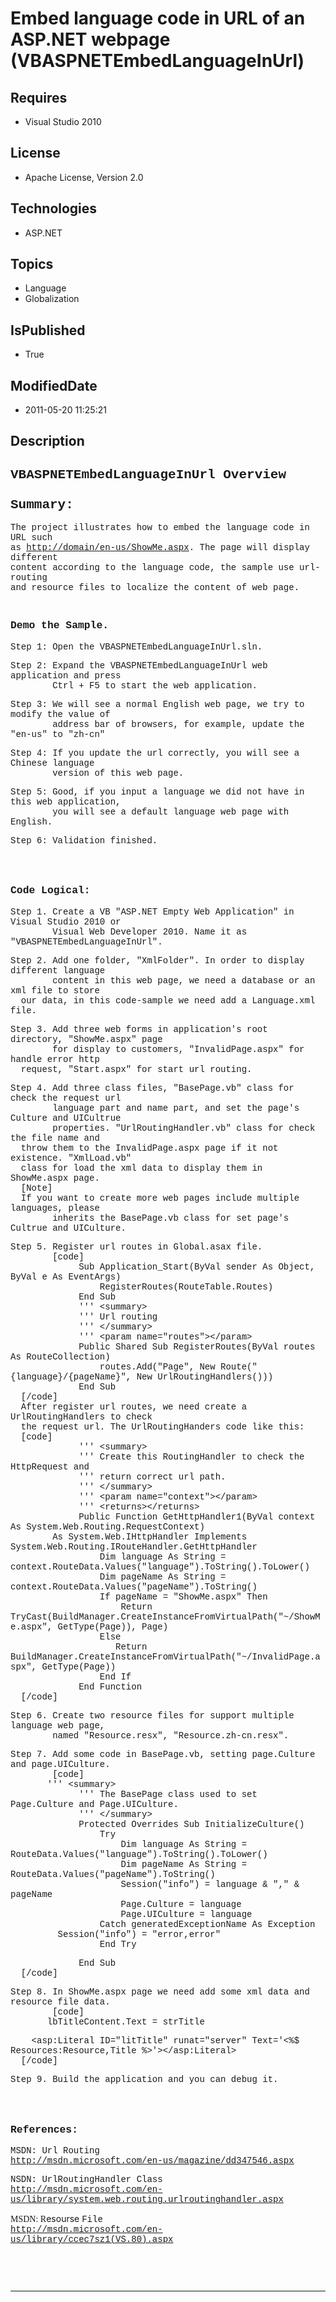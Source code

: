 # Embed language code in URL of an ASP.NET webpage (VBASPNETEmbedLanguageInUrl)
## Requires
* Visual Studio 2010
## License
* Apache License, Version 2.0
## Technologies
* ASP.NET
## Topics
* Language
* Globalization
## IsPublished
* True
## ModifiedDate
* 2011-05-20 11:25:21
## Description

<h2><span style="font-family:courier new,courier">VBASPNETEmbedLanguageInUrl Overview</span><br>
<br>
<span style="font-family:courier new,courier">Summary:</span></h2>
<p><span style="font-family:courier new,courier">The project illustrates how to embed the language code in URL such
</span><br>
<span style="font-family:courier new,courier">as <a href="http://domain/en-us/ShowMe.aspx">
http://domain/en-us/ShowMe.aspx</a>. The page will display different</span><br>
<span style="font-family:courier new,courier">content according to the language code, the sample use url-routing
</span><br>
<span style="font-family:courier new,courier">and resource files to localize the content of web page.</span></p>
<h3><br>
<span style="font-family:courier new,courier">Demo the Sample.</span></h3>
<p><span style="font-family:courier new,courier">Step 1: Open the VBASPNETEmbedLanguageInUrl.sln.</span></p>
<p><span style="font-family:courier new,courier">Step 2: Expand the VBASPNETEmbedLanguageInUrl web application and press
</span><br>
<span style="font-family:courier new,courier">&nbsp;&nbsp;&nbsp;&nbsp;&nbsp;&nbsp;&nbsp; Ctrl &#43; F5 to start the web application.</span></p>
<p><span style="font-family:courier new,courier">Step 3: We will see a normal English web page, we try to modify the value of</span><br>
<span style="font-family:courier new,courier">&nbsp;&nbsp;&nbsp;&nbsp;&nbsp;&nbsp;&nbsp; address bar of browsers, for example, update the &quot;en-us&quot; to &quot;zh-cn&quot;</span></p>
<p><span style="font-family:courier new,courier">Step 4: If you update the url correctly, you will see a Chinese language
</span><br>
<span style="font-family:courier new,courier">&nbsp;&nbsp;&nbsp;&nbsp;&nbsp;&nbsp;&nbsp; version of this web page.</span></p>
<p><span style="font-family:courier new,courier">Step 5: Good, if you input a language we did not have in this web application,</span><br>
<span style="font-family:courier new,courier">&nbsp;&nbsp;&nbsp;&nbsp;&nbsp;&nbsp;&nbsp; you will see a default language web page with English.</span></p>
<p><span style="font-family:courier new,courier">Step 6: Validation finished.</span></p>
<h3><br>
<br>
<span style="font-family:courier new,courier">Code Logical:</span></h3>
<p><span style="font-family:courier new,courier">Step 1. Create a VB &quot;ASP.NET Empty Web Application&quot; in Visual Studio 2010 or</span><br>
<span style="font-family:courier new,courier">&nbsp;&nbsp;&nbsp;&nbsp;&nbsp;&nbsp;&nbsp; Visual Web Developer 2010. Name it as &quot;VBASPNETEmbedLanguageInUrl&quot;.</span></p>
<p><span style="font-family:courier new,courier">Step 2. Add one folder, &quot;XmlFolder&quot;. In order to display different language</span><br>
<span style="font-family:courier new,courier">&nbsp;&nbsp;&nbsp;&nbsp;&nbsp;&nbsp;&nbsp; content in this web page, we need a database or an xml file to store</span><br>
<span style="font-family:courier new,courier">&nbsp;&nbsp;our data, in this code-sample we need add a Language.xml file.</span></p>
<p><span style="font-family:courier new,courier">Step 3. Add three web forms in application's root directory, &quot;ShowMe.aspx&quot; page</span><br>
<span style="font-family:courier new,courier">&nbsp;&nbsp;&nbsp;&nbsp;&nbsp;&nbsp;&nbsp; for display to customers, &quot;InvalidPage.aspx&quot; for handle error http
</span><br>
<span style="font-family:courier new,courier">&nbsp;&nbsp;request, &quot;Start.aspx&quot; for start url routing.</span></p>
<p><span style="font-family:courier new,courier">Step 4. Add three class files, &quot;BasePage.vb&quot; class for check the request url
</span><br>
<span style="font-family:courier new,courier">&nbsp;&nbsp;&nbsp;&nbsp;&nbsp;&nbsp;&nbsp; language part and name part, and set the page's Culture and UICultrue</span><br>
<span style="font-family:courier new,courier">&nbsp;&nbsp;&nbsp;&nbsp;&nbsp;&nbsp;&nbsp; properties. &quot;UrlRoutingHandler.vb&quot; class for check the file name and
</span><br>
<span style="font-family:courier new,courier">&nbsp;&nbsp;throw them to the InvalidPage.aspx page if it not existence. &quot;XmlLoad.vb&quot;</span><br>
<span style="font-family:courier new,courier">&nbsp;&nbsp;class for load the xml data to display them in ShowMe.aspx page.</span><br>
<span style="font-family:courier new,courier">&nbsp;&nbsp;[Note]</span><br>
<span style="font-family:courier new,courier">&nbsp;&nbsp;If you want to create more web pages include multiple languages, please</span><br>
<span style="font-family:courier new,courier">&nbsp;&nbsp;&nbsp;&nbsp;&nbsp;&nbsp;&nbsp; inherits the BasePage.vb class for set page's Cultrue and UICulture.</span></p>
<p><span style="font-family:courier new,courier">Step 5. Register url routes in Global.asax file.</span><br>
<span style="font-family:courier new,courier">&nbsp;&nbsp;&nbsp;&nbsp;&nbsp;&nbsp;&nbsp; [code]</span><br>
<span style="font-family:courier new,courier">&nbsp;&nbsp;&nbsp;&nbsp;&nbsp;&nbsp;&nbsp;&nbsp;&nbsp;&nbsp;&nbsp;&nbsp; Sub Application_Start(ByVal sender As Object, ByVal e As EventArgs)</span><br>
<span style="font-family:courier new,courier">&nbsp;&nbsp;&nbsp;&nbsp;&nbsp;&nbsp;&nbsp;&nbsp;&nbsp;&nbsp;&nbsp;&nbsp;&nbsp;&nbsp;&nbsp;&nbsp; RegisterRoutes(RouteTable.Routes)</span><br>
<span style="font-family:courier new,courier">&nbsp;&nbsp;&nbsp;&nbsp;&nbsp;&nbsp;&nbsp;&nbsp;&nbsp;&nbsp;&nbsp;&nbsp; End Sub</span><br>
<span style="font-family:courier new,courier">&nbsp;&nbsp;&nbsp;&nbsp;&nbsp;&nbsp;&nbsp;&nbsp;&nbsp;&nbsp;&nbsp;&nbsp; ''' &lt;summary&gt;</span><br>
<span style="font-family:courier new,courier">&nbsp;&nbsp;&nbsp;&nbsp;&nbsp;&nbsp;&nbsp;&nbsp;&nbsp;&nbsp;&nbsp;&nbsp; ''' Url routing</span><br>
<span style="font-family:courier new,courier">&nbsp;&nbsp;&nbsp;&nbsp;&nbsp;&nbsp;&nbsp;&nbsp;&nbsp;&nbsp;&nbsp;&nbsp; ''' &lt;/summary&gt;</span><br>
<span style="font-family:courier new,courier">&nbsp;&nbsp;&nbsp;&nbsp;&nbsp;&nbsp;&nbsp;&nbsp;&nbsp;&nbsp;&nbsp;&nbsp; ''' &lt;param name=&quot;routes&quot;&gt;&lt;/param&gt;</span><br>
<span style="font-family:courier new,courier">&nbsp;&nbsp;&nbsp;&nbsp;&nbsp;&nbsp;&nbsp;&nbsp;&nbsp;&nbsp;&nbsp;&nbsp; Public Shared Sub RegisterRoutes(ByVal routes As RouteCollection)</span><br>
<span style="font-family:courier new,courier">&nbsp;&nbsp;&nbsp;&nbsp;&nbsp;&nbsp;&nbsp;&nbsp;&nbsp;&nbsp;&nbsp;&nbsp;&nbsp;&nbsp;&nbsp;&nbsp; routes.Add(&quot;Page&quot;, New Route(&quot;{language}/{pageName}&quot;, New UrlRoutingHandlers()))</span><br>
<span style="font-family:courier new,courier">&nbsp;&nbsp;&nbsp;&nbsp;&nbsp;&nbsp;&nbsp;&nbsp;&nbsp;&nbsp;&nbsp;&nbsp; End Sub</span><br>
<span style="font-family:courier new,courier">&nbsp;&nbsp;[/code]</span><br>
<span style="font-family:courier new,courier">&nbsp;&nbsp;After register url routes, we need create a UrlRoutingHandlers to check</span><br>
<span style="font-family:courier new,courier">&nbsp;&nbsp;the request url. The UrlRoutingHanders code like this:</span><br>
<span style="font-family:courier new,courier">&nbsp;&nbsp;[code]</span><br>
<span style="font-family:courier new,courier">&nbsp;&nbsp;&nbsp;&nbsp;&nbsp;&nbsp;&nbsp;&nbsp;&nbsp;&nbsp;&nbsp;&nbsp; ''' &lt;summary&gt;</span><br>
<span style="font-family:courier new,courier">&nbsp;&nbsp;&nbsp;&nbsp;&nbsp;&nbsp;&nbsp;&nbsp;&nbsp;&nbsp;&nbsp;&nbsp; ''' Create this RoutingHandler to check the HttpRequest and</span><br>
<span style="font-family:courier new,courier">&nbsp;&nbsp;&nbsp;&nbsp;&nbsp;&nbsp;&nbsp;&nbsp;&nbsp;&nbsp;&nbsp;&nbsp; ''' return correct url path.</span><br>
<span style="font-family:courier new,courier">&nbsp;&nbsp;&nbsp;&nbsp;&nbsp;&nbsp;&nbsp;&nbsp;&nbsp;&nbsp;&nbsp;&nbsp; ''' &lt;/summary&gt;</span><br>
<span style="font-family:courier new,courier">&nbsp;&nbsp;&nbsp;&nbsp;&nbsp;&nbsp;&nbsp;&nbsp;&nbsp;&nbsp;&nbsp;&nbsp; ''' &lt;param name=&quot;context&quot;&gt;&lt;/param&gt;</span><br>
<span style="font-family:courier new,courier">&nbsp;&nbsp;&nbsp;&nbsp;&nbsp;&nbsp;&nbsp;&nbsp;&nbsp;&nbsp;&nbsp;&nbsp; ''' &lt;returns&gt;&lt;/returns&gt;</span><br>
<span style="font-family:courier new,courier">&nbsp;&nbsp;&nbsp;&nbsp;&nbsp;&nbsp;&nbsp;&nbsp;&nbsp;&nbsp;&nbsp;&nbsp; Public Function GetHttpHandler1(ByVal context As System.Web.Routing.RequestContext)
</span><br>
<span style="font-family:courier new,courier">&nbsp;&nbsp;&nbsp;&nbsp;&nbsp;&nbsp;&nbsp; As System.Web.IHttpHandler Implements System.Web.Routing.IRouteHandler.GetHttpHandler</span><br>
<span style="font-family:courier new,courier">&nbsp;&nbsp;&nbsp;&nbsp;&nbsp;&nbsp;&nbsp;&nbsp;&nbsp;&nbsp;&nbsp;&nbsp;&nbsp;&nbsp;&nbsp;&nbsp; Dim language As String = context.RouteData.Values(&quot;language&quot;).ToString().ToLower()</span><br>
<span style="font-family:courier new,courier">&nbsp;&nbsp;&nbsp;&nbsp;&nbsp;&nbsp;&nbsp;&nbsp;&nbsp;&nbsp;&nbsp;&nbsp;&nbsp;&nbsp;&nbsp;&nbsp; Dim pageName As String = context.RouteData.Values(&quot;pageName&quot;).ToString()</span><br>
<span style="font-family:courier new,courier">&nbsp;&nbsp;&nbsp;&nbsp;&nbsp;&nbsp;&nbsp;&nbsp;&nbsp;&nbsp;&nbsp;&nbsp;&nbsp;&nbsp;&nbsp;&nbsp; If pageName = &quot;ShowMe.aspx&quot; Then</span><br>
<span style="font-family:courier new,courier">&nbsp;&nbsp;&nbsp;&nbsp;&nbsp;&nbsp;&nbsp;&nbsp;&nbsp;&nbsp;&nbsp;&nbsp;&nbsp;&nbsp;&nbsp;&nbsp;&nbsp;&nbsp;&nbsp;&nbsp; Return TryCast(BuildManager.CreateInstanceFromVirtualPath(&quot;~/ShowMe.aspx&quot;, GetType(Page)),
 Page)</span><br>
<span style="font-family:courier new,courier">&nbsp;&nbsp;&nbsp;&nbsp;&nbsp;&nbsp;&nbsp;&nbsp;&nbsp;&nbsp;&nbsp;&nbsp;&nbsp;&nbsp;&nbsp;&nbsp; Else</span><br>
<span style="font-family:courier new,courier">&nbsp;&nbsp;&nbsp;&nbsp;&nbsp;&nbsp;&nbsp;&nbsp;&nbsp;&nbsp;&nbsp;&nbsp;&nbsp;&nbsp;&nbsp;&nbsp;&nbsp;&nbsp;&nbsp; Return BuildManager.CreateInstanceFromVirtualPath(&quot;~/InvalidPage.aspx&quot;, GetType(Page))</span><br>
<span style="font-family:courier new,courier">&nbsp;&nbsp;&nbsp;&nbsp;&nbsp;&nbsp;&nbsp;&nbsp;&nbsp;&nbsp;&nbsp;&nbsp;&nbsp;&nbsp;&nbsp;&nbsp; End If</span><br>
<span style="font-family:courier new,courier">&nbsp;&nbsp;&nbsp;&nbsp;&nbsp;&nbsp;&nbsp;&nbsp;&nbsp;&nbsp;&nbsp;&nbsp; End Function</span><br>
<span style="font-family:courier new,courier">&nbsp;&nbsp;[/code]</span></p>
<p><span style="font-family:courier new,courier">Step 6. Create two resource files for support multiple language web page,
</span><br>
<span style="font-family:courier new,courier">&nbsp;&nbsp;&nbsp;&nbsp;&nbsp;&nbsp;&nbsp; named &quot;Resource.resx&quot;, &quot;Resource.zh-cn.resx&quot;.</span></p>
<p><span style="font-family:courier new,courier">Step 7. Add some code in BasePage.vb, setting page.Culture and page.UICulture.</span><br>
<span style="font-family:courier new,courier">&nbsp;&nbsp;&nbsp;&nbsp;&nbsp;&nbsp;&nbsp; [code]</span><br>
<span style="font-family:courier new,courier">&nbsp;&nbsp;&nbsp;&nbsp;&nbsp;&nbsp; ''' &lt;summary&gt;</span><br>
<span style="font-family:courier new,courier">&nbsp;&nbsp;&nbsp;&nbsp;&nbsp;&nbsp;&nbsp;&nbsp;&nbsp;&nbsp;&nbsp;&nbsp; ''' The BasePage class used to set Page.Culture and Page.UICulture.</span><br>
<span style="font-family:courier new,courier">&nbsp;&nbsp;&nbsp;&nbsp;&nbsp;&nbsp;&nbsp;&nbsp;&nbsp;&nbsp;&nbsp;&nbsp; ''' &lt;/summary&gt;</span><br>
<span style="font-family:courier new,courier">&nbsp;&nbsp;&nbsp;&nbsp;&nbsp;&nbsp;&nbsp;&nbsp;&nbsp;&nbsp;&nbsp;&nbsp; Protected Overrides Sub InitializeCulture()</span><br>
<span style="font-family:courier new,courier">&nbsp;&nbsp;&nbsp;&nbsp;&nbsp;&nbsp;&nbsp;&nbsp;&nbsp;&nbsp;&nbsp;&nbsp;&nbsp;&nbsp;&nbsp;&nbsp; Try</span><br>
<span style="font-family:courier new,courier">&nbsp;&nbsp;&nbsp;&nbsp;&nbsp;&nbsp;&nbsp;&nbsp;&nbsp;&nbsp;&nbsp;&nbsp;&nbsp;&nbsp;&nbsp;&nbsp;&nbsp;&nbsp;&nbsp;&nbsp; Dim language As String = RouteData.Values(&quot;language&quot;).ToString().ToLower()</span><br>
<span style="font-family:courier new,courier">&nbsp;&nbsp;&nbsp;&nbsp;&nbsp;&nbsp;&nbsp;&nbsp;&nbsp;&nbsp;&nbsp;&nbsp;&nbsp;&nbsp;&nbsp;&nbsp;&nbsp;&nbsp;&nbsp;&nbsp; Dim pageName As String = RouteData.Values(&quot;pageName&quot;).ToString()</span><br>
<span style="font-family:courier new,courier">&nbsp;&nbsp;&nbsp;&nbsp;&nbsp;&nbsp;&nbsp;&nbsp;&nbsp;&nbsp;&nbsp;&nbsp;&nbsp;&nbsp;&nbsp;&nbsp;&nbsp;&nbsp;&nbsp;&nbsp; Session(&quot;info&quot;) = language &amp; &quot;,&quot; &amp; pageName</span><br>
<span style="font-family:courier new,courier">&nbsp;&nbsp;&nbsp;&nbsp;&nbsp;&nbsp;&nbsp;&nbsp;&nbsp;&nbsp;&nbsp;&nbsp;&nbsp;&nbsp;&nbsp;&nbsp;&nbsp;&nbsp;&nbsp;&nbsp; Page.Culture = language</span><br>
<span style="font-family:courier new,courier">&nbsp;&nbsp;&nbsp;&nbsp;&nbsp;&nbsp;&nbsp;&nbsp;&nbsp;&nbsp;&nbsp;&nbsp;&nbsp;&nbsp;&nbsp;&nbsp;&nbsp;&nbsp;&nbsp;&nbsp; Page.UICulture = language</span><br>
<span style="font-family:courier new,courier">&nbsp;&nbsp;&nbsp;&nbsp;&nbsp;&nbsp;&nbsp;&nbsp;&nbsp;&nbsp;&nbsp;&nbsp;&nbsp;&nbsp;&nbsp;&nbsp; Catch generatedExceptionName As Exception</span><br>
<span style="font-family:courier new,courier">&nbsp;&nbsp;&nbsp;&nbsp;&nbsp;&nbsp;&nbsp;&nbsp; Session(&quot;info&quot;) = &quot;error,error&quot;</span><br>
<span style="font-family:courier new,courier">&nbsp;&nbsp;&nbsp;&nbsp;&nbsp;&nbsp;&nbsp;&nbsp;&nbsp;&nbsp;&nbsp;&nbsp;&nbsp;&nbsp;&nbsp;&nbsp; End Try</span></p>
<p><span style="font-family:courier new,courier">&nbsp;&nbsp;&nbsp;&nbsp;&nbsp;&nbsp;&nbsp;&nbsp;&nbsp;&nbsp;&nbsp;&nbsp; End Sub</span><br>
<span style="font-family:courier new,courier">&nbsp;&nbsp;[/code]</span></p>
<p><span style="font-family:courier new,courier">Step 8. In ShowMe.aspx page we need add some xml data and resource file data.</span><br>
<span style="font-family:courier new,courier">&nbsp;&nbsp;&nbsp;&nbsp;&nbsp;&nbsp;&nbsp; [code]</span><br>
<span style="font-family:courier new,courier">&nbsp;&nbsp;&nbsp;&nbsp;&nbsp;&nbsp; lbTitleContent.Text = strTitle</span></p>
<p><span style="font-family:courier new,courier">&nbsp;&nbsp;&nbsp; &lt;asp:Literal ID=&quot;litTitle&quot; runat=&quot;server&quot; Text='&lt;%$ Resources:Resource,Title %&gt;'&gt;&lt;/asp:Literal&gt;</span><br>
<span style="font-family:courier new,courier">&nbsp;&nbsp;[/code]</span></p>
<p><span style="font-family:courier new,courier">Step 9. Build the application and you can debug it.</span></p>
<h3><br>
<br>
<span style="font-family:courier new,courier">References:</span></h3>
<p><span style="font-family:courier new,courier">MSDN: Url Routing</span><br>
<span style="font-family:courier new,courier"><a href="http://msdn.microsoft.com/en-us/magazine/dd347546.aspxMSDN">http://msdn.microsoft.com/en-us/magazine/dd347546.aspx</a></span><span style="font-family:courier new,courier"><a href="http://msdn.microsoft.com/en-us/magazine/dd347546.aspxMSDN"></a></span></p>
<p><span style="font-family:courier new,courier">NSDN: UrlRoutingHandler Class&nbsp;</span><br>
<span style="font-family:courier new,courier"><a href="http://msdn.microsoft.com/en-us/library/system.web.routing.urlroutinghandler.aspxMSDN">http://msdn.microsoft.com/en-us/library/system.web.routing.urlroutinghandler.aspx</a></span></p>
<p><span style="font-family:Verdana">MSDN: R</span>esourse <span style="font-family:courier new,courier">
File</span><br>
<span style="font-family:courier new,courier"><a href="http://msdn.microsoft.com/en-us/library/ccec7sz1(VS.80).aspx">http://msdn.microsoft.com/en-us/library/ccec7sz1(VS.80).aspx</a></span></p>
<p><span style="font-family:courier new,courier">&nbsp;</span></p>
<p><span style="font-family:courier new,courier"><span style="font-family:Verdana">&nbsp;</span></span></p>
<hr>
<div><a href="http://go.microsoft.com/?linkid=9759640" style="margin-top:3px"><img src="http://bit.ly/onecodelogo" alt=""></a></div>
<p>&nbsp;</p>

